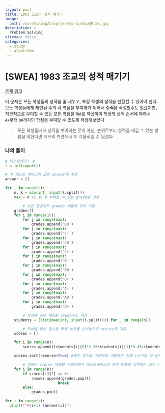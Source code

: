 ```yaml
---
layout: post
title: 1983 조교의 성적 매기기
image:
  path: /assets/img/blog/jeremy-bishop@0,5x.jpg
description: >
  Problem Solving
sitemap: false
categories:
  - study
  - algorithm
---
```


# [SWEA] 1983 조교의 성적 매기기

[문제 링크](https://swexpertacademy.com/main/code/problem/problemDetail.do?problemLevel=2&contestProbId=AV5PwGK6AcIDFAUq&categoryId=AV5PwGK6AcIDFAUq&categoryType=CODE&problemTitle=&orderBy=FIRST_REG_DATETIME&selectCodeLang=ALL&select-1=2&pageSize=10&pageIndex=1&&&&&&&&&&)

이 문제는 모든 학생들의 성적을 줄 세우고, 특정 학생의 성적을 반환할 수 있어야 한다.
모든 학생들에게 제한된 수의 각 학점을 부여하기 위해서 **수식**을 작성할수도 있겠지만, 직관적으로 부여할 수 있는 모든 학점을 list로 작성하여 학생의 성적 순서에 따라서 `A+`부터 `D0`까지의 학점을 부여할 수 있도록 작성해보았다.

> 모든 학생들에게 성적을 부여하는 것이 아닌, 순위로부터 성적을 매길 수 있는 방법을 택한다면 메모리 측면에서 더 효율적일 수 있겠다.

### 나의 풀이

```python
# 테스트케이스 수
t = int(input())

# 각 테스트 케이스의 값은 answer에 저장
answer = []

for _ in range(t):
    n, k = map(int, input().split())
    max = n // 10 # 부여할 수 있는 grade별 갯수

		# 낮은 등급부터 grades 배열에 모두 저장
    grades=[]
    for i in range(10):
        for j in range(max):
            grades.append('D0')
        for j in range(max):
            grades.append('C-')
        for j in range(max):
            grades.append('C0')
        for j in range(max):
            grades.append('C+')
        for j in range(max):
            grades.append('B-')
        for j in range(max):
            grades.append('B0')
        for j in range(max):            
            grades.append('B+')
        for j in range(max):
            grades.append('A-')
        for j in range(max):
            grades.append('A0')
        for j in range(max):
            grades.append('A+')

		# 학생별 점수 배열을 students 저장
    students = [list(map(int, input().split())) for _ in range(n)]

		# 학생별 환산 점수와 학생 번호를 순서쌍으로 scores에 저장
    scores = []

    for i in range(n):
        scores.append((students[i][0]*0.35+students[i][1]*0.45+students[i][2]*0.2, i+1))

    scores.sort(reverse=True) #환산 점수를 기준으로 내림차순 정렬 (순서쌍 첫 번째가 기준값임, 같을 시 두 번째 값 비교)

		# 정렬된 scores 배열을 순회하면서 테스트케이스의 학생 번호와 일치하는 값이 나오면 answer에 grade를 삽입하고 반복문 종료
    for i in range(n):
        if scores[i][1] == k:
            answer.append(grades.pop())
						break
        else:
            grades.pop()

for i in range(t):
  print(f"#{i+1} {answer[i]}")
```
